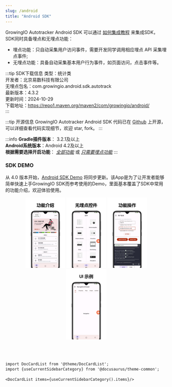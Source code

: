 ```yaml
---
slug: /android
title: "Android SDK"
---
```


GrowingIO Autotracker Android SDK 可以通过 [如何集成教程](/docs/android/Introduce) 来集成SDK，SDK同时具备埋点和无埋点功能：
* 埋点功能：只自动采集用户访问事件，需要开发同学调用相应埋点 API 采集埋点事件;
* 无埋点功能：具备自动采集基本用户行为事件，如页面访问，点击事件等。

:::tip SDK下载信息
类型：统计类 <br/>
开发者：北京易数科技有限公司 <br/>
无埋点包名：com.growingio.android.sdk.autotrack <br/>
最新版本：4.3.2 <br/>
更新时间：2024-10-29 <br/>
下载地址：https://repo1.maven.org/maven2/com/growingio/android/ <br/>
:::

:::tip 开源信息
GrowingIO Autotracker Android SDK 代码已在 [Github](https://github.com/growingio/growingio-sdk-android-autotracker) 上开源，可以详细查看代码实现细节，欢迎 star, fork。
:::

:::info
**Gradle插件版本**： 3.2.1及以上  
**Android系统版本**：Android 4.2及以上<br/>
**根据需要选择开启功能**：  _[全部功能](/docs/android/Introduce)_  或  _[只需要埋点功能](/docs/android/Introduce#只开启埋点功能)_
:::

### SDK DEMO
从 4.0 版本开始，[Android SDK Demo](https://github.com/growingio/growingio-sdk-android-demo) 将同步更新。该App是为了让开发者能够简单快速上手GrowingIO SDK而参考使用的Demo，里面基本覆盖了SDK中常用的功能介绍，欢迎体验使用。

<div align="center">
    <img src="https://raw.githubusercontent.com/growingio/growingio-sdk-android-demo/master/images/feature.jpg" width="24.5%" alt="feature" />  
    <img src="https://raw.githubusercontent.com/growingio/growingio-sdk-android-demo/master/images/ui.jpg" width="24.5%" alt="ui" />  
    <img src="https://raw.githubusercontent.com/growingio/growingio-sdk-android-demo/master/images/logcat.jpg" width="24.5%" alt="feature" />  
    <img src="https://raw.githubusercontent.com/growingio/growingio-sdk-android-demo/master/images/detail.jpg" width="24.5%" alt="feature" />  

</div> 

<br/>
<br/>
<br/>

```mdx-code-block
import DocCardList from '@theme/DocCardList';
import {useCurrentSidebarCategory} from '@docusaurus/theme-common';

<DocCardList items={useCurrentSidebarCategory().items}/>
```
